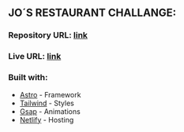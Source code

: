 ## JO´S RESTAURANT CHALLANGE:

### Repository URL: [link](https://github.com/jojoboomer/challenge-restaurant-website)

### Live URL: [link](https://restaurant-demo-icodethis.netlify.app/)

### Built with:
- [Astro](https://astro.build/) - Framework
- [Tailwind](https://tailwindcss.com/) - Styles
- [Gsap](https://www.gsap.com/) - Animations
- [Netlify](https://www.netlify.com/) - Hosting